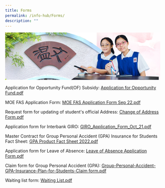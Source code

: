 ```yaml
---
title: Forms
permalink: /info-hub/Forms/
description: ""
---
```

![](/images/01%20Banner%20Photos/06%20subpage%20infohub.jpg)

Application for Opportunity Fund(OF) Subsidy:
[Application for Opportunity Fund.pdf](/files/06%20Infohub/Application%20for%20Opportunity%20Fund.pdf)

MOE FAS Application Form: [MOE FAS Application Form Sep 22.pdf](/files/06%20Infohub/GGAS_Application%20Form.pdf)

Request form for updating of student's official Address: [Change of Address Form.pdf](/files/06%20Infohub/Change%20of%20Address%20Form.pdf)

Application form for Interbank GIRO: [GIRO_Application_Form_Oct_21.pdf](/files/06%20Infohub/giro_application_form_oct%202021.pdf)

Master Contract for Group Personal Accident (GPA) Insurance for Students Fact Sheet: [GPA Product Fact Sheet 2022.pdf](/files/06%20Infohub/Product%20Fact%20Sheet%20Year%202022%20Sep%202022.pdf)

Application form for Leave of Absence: [Leave of Absence Application Form.pdf](/files/06%20Infohub/Leave%20of%20Absence%20Application%20Form.pdf)

Claim form for Group Personal Accident (GPA): 
[Group-Personal-Accident-GPA-Insurance-Plan-for-Students-Claim form.pdf](/files/06%20Infohub/Group-Personal-Accident-GPA-Insurance-Plan-for-Students-Claim%20form.pdf)

Waiting list form: [Waiting List.pdf](/files/06%20Infohub/Waiting%20List.pdf)
